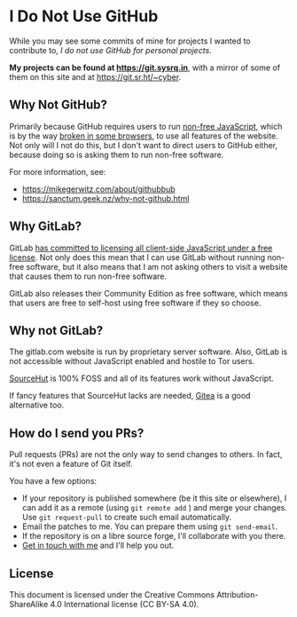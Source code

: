 # I Do Not Use GitHub

While you may see some commits of mine for projects I wanted to contribute to,
_I do not use GitHub for personal projects_.

**My projects can be found at https://git.sysrq.in**,
with a mirror of some of them on this site and at https://git.sr.ht/~cyber.


## Why Not GitHub?

Primarily because GitHub requires users to run
[non-free JavaScript](https://www.gnu.org/philosophy/javascript-trap.en.html),
which is by the way
[broken in some browsers](https://github.com/JustOff/github-wc-polyfill/issues/43),
to use all features of the website.
Not only will I not do this,
but I don't want to direct users to GitHub either,
because doing so is asking them to run non-free software.

For more information, see:

* https://mikegerwitz.com/about/githubbub
* https://sanctum.geek.nz/why-not-github.html


## Why GitLab?

GitLab
[has committed to licensing all client-side JavaScript under a free license](https://about.gitlab.com/2015/05/20/gitlab-gitorious-free-software/).
Not only does this mean that I can use GitLab without running non-free software,
but it also means that I am not asking others to visit a website that causes them to run non-free software.

GitLab also releases their Community Edition as free software,
which means that users are free to self-host using free software if they so choose.


## Why not GitLab?

The gitlab.com website is run by proprietary server software.
Also,
GitLab is not accessible without JavaScript enabled and hostile to Tor users.

[SourceHut](https://sourcehut.org)
is 100% FOSS and all of its features work without JavaScript.

If fancy features that SourceHut lacks are needed,
[Gitea](https://gitea.io)
is a good alternative too.


## How do I send you PRs?

Pull requests (PRs) are not the only way to send changes to others.
In fact,
it's not even a feature of Git itself.

You have a few options:

- If your repository is published somewhere (be it this site or elsewhere),
  I can add it as a remote (using
  `git remote add`
  ) and merge your changes.
  Use
  `git request-pull`
  to create such email automatically.
- Email the patches to me.
  You can prepare them using
  `git send-email`.
- If the repository is on a libre source forge,
  I'll collaborate with you there.
- [Get in touch with me](mailto:cyber@sysrq.in)
  and I'll help you out.

## License

This document is licensed under the Creative Commons Attribution-ShareAlike 4.0 International license (CC BY-SA 4.0).
